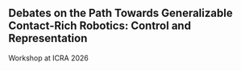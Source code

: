## Debates on the Path Towards Generalizable Contact-Rich Robotics: Control and Representation
Workshop at ICRA 2026
